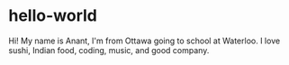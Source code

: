 # hello-world
Hi! 
My name is Anant, I'm from Ottawa going to school at Waterloo. I love sushi, Indian food, coding, music, and good company. 

